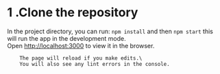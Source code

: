 # 1 .Clone the repository

In the project directory, you can run: `npm install` and then `npm start` this will run the app in the development mode.\
 Open [http://localhost:3000](http://localhost:3000) to view it in the browser.

        The page will reload if you make edits.\
        You will also see any lint errors in the console.
